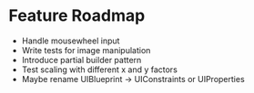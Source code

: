 
# Feature Roadmap
* Handle mousewheel input
* Write tests for image manipulation
* Introduce partial builder pattern
* Test scaling with different x and y factors
* Maybe rename UIBlueprint -> UIConstraints or UIProperties

